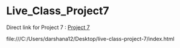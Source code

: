 # Live_Class_Project7
Direct link for Project 7 :
[Project 7](http://127.0.0.1:5500/index.html)

file:///C:/Users/darshana12/Desktop/live-class-project-7/index.html


